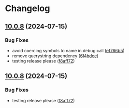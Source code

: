 # Changelog

## [10.0.8](https://github.com/wheresrhys/fetch-mock/compare/fetch-mock-v10.0.7...fetch-mock-v10.0.8) (2024-07-15)


### Bug Fixes

* avoid coercing symbols to name in debug call ([ef766b5](https://github.com/wheresrhys/fetch-mock/commit/ef766b54b55b979df851f976428383ba274f830e))
* remove querystring dependency ([6f4bdce](https://github.com/wheresrhys/fetch-mock/commit/6f4bdceb61e07acb6c566da6acb49c1e2d2a4188))
* testing release please ([f8aff72](https://github.com/wheresrhys/fetch-mock/commit/f8aff722f14cb7a2fef3f2a7d09793b7ccef708e))

## [10.0.8](https://github.com/wheresrhys/fetch-mock/compare/fetch-mock-v10.0.7...fetch-mock-v10.0.8) (2024-07-15)


### Bug Fixes

* testing release please ([f8aff72](https://github.com/wheresrhys/fetch-mock/commit/f8aff722f14cb7a2fef3f2a7d09793b7ccef708e))
